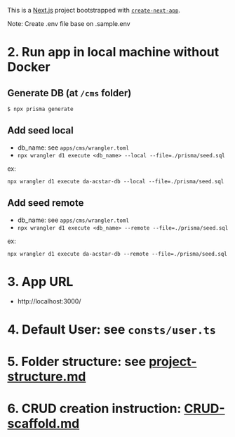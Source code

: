 This is a [Next.js](https://nextjs.org/) project bootstrapped with [`create-next-app`](https://github.com/vercel/next.js/tree/canary/packages/create-next-app).

Note: Create .env file base on .sample.env

# 2. Run app in local machine without Docker

## Generate DB (at `/cms` folder)

`$ npx prisma generate`


## Add seed local

- db_name: see `apps/cms/wrangler.toml`
- `npx wrangler d1 execute <db_name> --local --file=./prisma/seed.sql `

ex: 

`npx wrangler d1 execute da-acstar-db --local --file=./prisma/seed.sql`

## Add seed remote

- db_name: see `apps/cms/wrangler.toml`
- `npx wrangler d1 execute <db_name> --remote --file=./prisma/seed.sql `

ex: 

`npx wrangler d1 execute da-acstar-db --remote --file=./prisma/seed.sql`

# 3. App URL

- http://localhost:3000/

# 4. Default User: see `consts/user.ts`

# 5. Folder structure: see [project-structure.md](docs/project-structure.md)

# 6. CRUD creation instruction: [CRUD-scaffold.md](docs/CRUD-scaffold.md)
